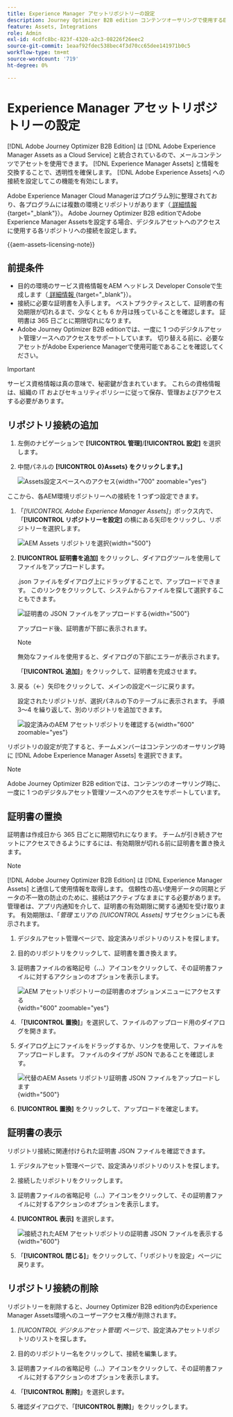 ```yaml
---
title: Experience Manager アセットリポジトリーの設定
description: Journey Optimizer B2B edition コンテンツオーサリングで使用するExperience Manager Assets リポジトリへの接続を設定する方法について説明します。
feature: Assets, Integrations
role: Admin
exl-id: 4cdfc8bc-823f-4320-a2c3-08226f26eec2
source-git-commit: 1eaaf92fdec538bec4f3d70cc65dee141971b0c5
workflow-type: tm+mt
source-wordcount: '719'
ht-degree: 0%

---
```


# Experience Manager アセットリポジトリーの設定

[!DNL Adobe Journey Optimizer B2B Edition] は [!DNL Adobe Experience Manager Assets as a Cloud Service] と統合されているので、メールコンテンツでアセットを使用できます。 [!DNL Experience Manager Assets] と情報を交換することで、透明性を確保します。 [!DNL Adobe Experience Assets] への接続を設定してこの機能を有効にします。

Adobe Experience Manager Cloud Managerはプログラム別に整理されており、各プログラムには複数の環境とリポジトリがあります（[ 詳細情報 ](https://experienceleague.adobe.com/ja/docs/experience-manager-cloud-service/content/implementing/using-cloud-manager/programs/program-types){target="_blank"}）。 Adobe Journey Optimizer B2B editionでAdobe Experience Manager Assetsを設定する場合、デジタルアセットへのアクセスに使用する各リポジトリへの接続を設定します。

{{aem-assets-licensing-note}}

## 前提条件

* 目的の環境のサービス資格情報をAEM ヘッドレス Developer Consoleで生成します（[ 詳細情報 ](https://experienceleague.adobe.com/ja/docs/experience-manager-learn/getting-started-with-aem-headless/authentication/service-credentials#generate-service-credentials){target="_blank"}）。
* 接続に必要な証明書を入手します。 ベストプラクティスとして、証明書の有効期限が切れるまで、少なくとも 6 か月は残っていることを確認します。 証明書は 365 日ごとに期限切れになります。
* Adobe Journey Optimizer B2B editionでは、一度に 1 つのデジタルアセット管理ソースへのアクセスをサポートしています。 切り替える前に、必要なアセットがAdobe Experience Managerで使用可能であることを確認してください。

>[!IMPORTANT]
>
>サービス資格情報は真の意味で、秘密鍵が含まれています。 これらの資格情報は、組織の IT およびセキュリティポリシーに従って保存、管理およびアクセスする必要があります。

## リポジトリ接続の追加

1. 左側のナビゲーションで **[!UICONTROL 管理]**/**[!UICONTROL 設定]** を選択します。

1. 中間パネルの **[!UICONTROL 0&rbrace;Assets&rbrace; をクリックします。]**

   ![Assets設定スペースへのアクセス ](./assets/configuration-assets-aem.png){width="700" zoomable="yes"}

<!--   The default digital asset management option is configured as `Adobe Marketo Engage`.
-->
ここから、各AEM環境リポジトリーへの接続を 1 つずつ設定できます。

1. 「_[!UICONTROL Adobe Experience Manager Assets]_」ボックス内で、「**[!UICONTROL リポジトリーを設定]** の横にある矢印をクリックし、リポジトリーを選択します。

   ![AEM Assets リポジトリを選択 ](./assets/configure-assets-aem-choose-respository.png){width="500"}

1. **[!UICONTROL 証明書を追加]** をクリックし、ダイアログツールを使用してファイルをアップロードします。

   .json ファイルをダイアログ上にドラッグすることで、アップロードできます。 このリンクをクリックして、システムからファイルを探して選択することもできます。

   ![ 証明書の JSON ファイルをアップロードする ](./assets/configuration-assets-aem-upload-cert.png){width="500"}

   アップロード後、証明書が下部に表示されます。

   >[!NOTE]
   >
   >無効なファイルを使用すると、ダイアログの下部にエラーが表示されます。

   「**[!UICONTROL 追加]**」をクリックして、証明書を完成させます。

1. 戻る（←）矢印をクリックして、メインの設定ページに戻ります。

   設定されたリポジトリが、選択パネルの下のテーブルに表示されます。 手順 3～4 を繰り返して、別のリポジトリを追加できます。

   ![ 設定済みのAEM アセットリポジトリを確認する ](./assets/configuration-assets-aem-repositories.png){width="600" zoomable="yes"}

リポジトリの設定が完了すると、チームメンバーはコンテンツのオーサリング時に [!DNL Adobe Experience Manager Assets] を選択できます。

>[!NOTE]
>
>Adobe Journey Optimizer B2B editionでは、コンテンツのオーサリング時に、一度に 1 つのデジタルアセット管理ソースへのアクセスをサポートしています。 

## 証明書の置換

証明書は作成日から 365 日ごとに期限切れになります。 チームが引き続きアセットにアクセスできるようにするには、有効期限が切れる前に証明書を置き換えます。

>[!NOTE]
>
>[!DNL Adobe Journey Optimizer B2B Edition] は [!DNL Experience Manager Assets] と通信して使用情報を取得します。 信頼性の高い使用データの同期とデータの不一致の防止のために、接続はアクティブなままにする必要があります。 管理者は、アプリ内通知を介して、証明書の有効期限に関する通知を受け取ります。 有効期限は、「_管理_ エリアの _[!UICONTROL Assets]_ サブセクションにも表示されます。

1. デジタルアセット管理ページで、設定済みリポジトリのリストを探します。

1. 目的のリポジトリをクリックして、証明書を置き換えます。

1. 証明書ファイルの省略記号（**...**）アイコンをクリックして、その証明書ファイルに対するアクションのオプションを表示します。

   ![AEM アセットリポジトリーの証明書のオプションメニューにアクセスする ](./assets/configuration-assets-aem-repo-menu.png){width="600" zoomable="yes"}

1. 「**[!UICONTROL 置換]**」を選択して、ファイルのアップロード用のダイアログを開きます。

1. ダイアログ上にファイルをドラッグするか、リンクを使用して、ファイルをアップロードします。 ファイルのタイプが JSON であることを確認します。

   ![ 代替のAEM Assets リポジトリ証明書 JSON ファイルをアップロードします ](./assets/configuration-assets-aem-upload-replacement-cert.png){width="500"}

1. **[!UICONTROL 置換]** をクリックして、アップロードを確定します。

## 証明書の表示

リポジトリ接続に関連付けられた証明書 JSON ファイルを確認できます。

1. デジタルアセット管理ページで、設定済みリポジトリのリストを探します。

1. 接続したリポジトリをクリックします。

1. 証明書ファイルの省略記号（**...**）アイコンをクリックして、その証明書ファイルに対するアクションのオプションを表示します。

1. **[!UICONTROL 表示]** を選択します。

   ![ 接続されたAEM アセットリポジトリの証明書 JSON ファイルを表示する ](./assets/configuration-assets-aem-view-cert.png){width="600"}

1. 「**[!UICONTROL 閉じる]**」をクリックして、「リポジトリを設定」ページに戻ります。

## リポジトリ接続の削除

リポジトリーを削除すると、Journey Optimizer B2B edition内のExperience Manager Assets環境へのユーザーアクセス権が削除されます。

1. _[!UICONTROL デジタルアセット管理]_ ページで、設定済みアセットリポジトリのリストを探します。

1. 目的のリポジトリー名をクリックして、接続を編集します。

1. 証明書ファイルの省略記号（**...**）アイコンをクリックして、その証明書ファイルに対するアクションのオプションを表示します。

1. 「**[!UICONTROL 削除]**」を選択します。

1. 確認ダイアログで、「**[!UICONTROL 削除]**」をクリックします。
<!--

## Switch back to Adobe Marketo Engage Assets

Select Adobe Marketo Engage digital asset management in the Assets section.

After the confirmation, the Adobe Marketo Engage assets library is available for users.
-->
